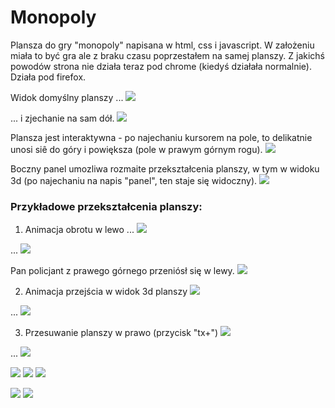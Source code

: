 Monopoly
================

Plansza do gry "monopoly" napisana w html, css i javascript. W założeniu miała to być gra ale z braku czasu poprzestałem na samej planszy. Z jakichś powodów strona nie działa teraz pod chrome (kiedyś działała normalnie). Działa pod firefox. 

Widok domyślny planszy ...
![](http://i.imgur.com/ZHDEvFJ.png)

... i zjechanie na sam dół.
![](http://i.imgur.com/DFF2peD.png)


Plansza jest interaktywna - po najechaniu kursorem na pole, to delikatnie unosi siê do góry i powiększa (pole w prawym górnym rogu).
![](http://i.imgur.com/H303KzG.png)

Boczny panel umozliwa rozmaite przekształcenia planszy, w tym w widoku 3d (po najechaniu na napis "panel", ten staje się widoczny).
![](http://i.imgur.com/zwiaDSk.png)

### Przykładowe przekształcenia planszy: <br>

1. Animacja obrotu w lewo ...
![](http://i.imgur.com/zwiaDSk.png)

...
![](http://i.imgur.com/H7T1xKM.png)

Pan policjant z prawego górnego przeniósł się w lewy.
![](http://i.imgur.com/bFVB4ky.png)

2. Animacja przejścia w widok 3d planszy
![](http://i.imgur.com/p8AEYPY.png)

...
![](http://i.imgur.com/biLx3Tw.png)

3. Przesuwanie planszy w prawo (przycisk "tx+")
![](http://i.imgur.com/biLx3Tw.png)

...
![](http://i.imgur.com/opzRYSx.png)



![](http://i.imgur.com/5QJ3nrH.png)
![](http://i.imgur.com/qSY9Ea7.png)
![](http://i.imgur.com/RGpATSi.png)

![](http://i.imgur.com/DNTDosc.png)
![](http://i.imgur.com/5ESRqrF.png)

